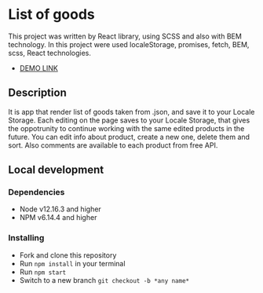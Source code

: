 # List of goods

This project was written by React library, using SCSS and also with BEM technology.
In this project were used localeStorage, promises, fetch, BEM, scss, React technologies.
* [DEMO LINK](https://Andrik264.github.io/React_List-of-Goods_PP/)

## Description

It is app that render list of goods taken from .json, and save it to your Locale Storage. Each editing on the page saves to your Locale Storage, that gives the oppotrunity to continue working with the same edited products in the future.
You can edit info about product, create a new one, delete them and sort. Also comments are available to each product from free API.

## Local development

### Dependencies
* Node v12.16.3 and higher
* NPM v6.14.4 and higher

### Installing
* Fork and clone this repository
* Run `npm install` in your terminal
* Run `npm start`
* Switch to a new branch `git checkout -b *any name*`
